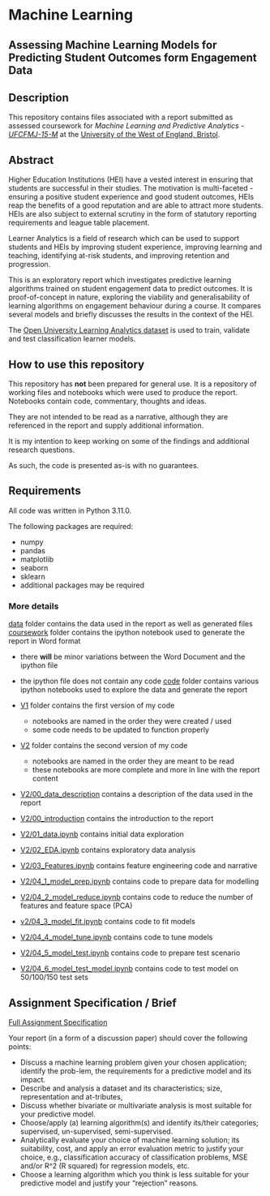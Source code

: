 # Machine Learning

## Assessing Machine Learning Models for Predicting Student Outcomes form Engagement Data

## Description

This repository contains files associated with a report submitted as assessed coursework for *Machine Learning and Predictive Analytics - [UFCFMJ-15-M](https://www.cems.uwe.ac.uk/~h-ihshaish/ml/assignment/)* at the [University of the West of England, Bristol](https://www.uwe.ac.uk/).  

## Abstract

Higher Education Institutions (HEI) have a vested interest in ensuring that students are successful in their studies.  The motivation is multi-faceted - ensuring a positive student experience and good student outcomes, HEIs reap the benefits of a good reputation and are able to attract more students.  HEIs are also subject to external scrutiny in the form of statutory reporting requirements and league table placement.  

Learner Analytics is a field of research which can be used to support students and HEIs by improving student experience, improving learning and teaching, identifying at-risk students, and improving retention and progression.

This is an exploratory report which investigates predictive learning algorithms trained on student engagement data to predict outcomes.  It is proof-of-concept in nature, exploring the viability and generalisability of learning algorithms on engagement behaviour during a course.  It compares several models and briefly discusses the results in the context of the HEI.

The [Open University Learning Analytics dataset](https://analyse.kmi.open.ac.uk/open_dataset) is used to train, validate and test classification learner models.

## How to use this repository

This repository has **not** been prepared for general use.  It is a repository of working files and notebooks which were used to produce the report.  Notebooks contain code, commentary, thoughts and ideas.  

They are not intended to be read as a narrative, although they are referenced in the report and supply additional information.

It is my intention to keep working on some of the findings and additional research questions.

As such, the code is presented as-is with no guarantees.

## Requirements

All code was written in Python 3.11.0.

The following packages are required:

* numpy
* pandas
* matplotlib
* seaborn
* sklearn
* additional packages may be required

### More details

[data](/data/) folder contains the data used in the report as well as generated files
[coursework](/coursework/) folder contains the ipython notebook used to generate the report in Word format

* there **will** be minor variations between the Word Document and the ipython file
* the ipython file does not contain any code
[code](/code/) folder contains various ipython notebooks used to explore the data and generate the report
* [V1](/code/V1/) folder contains the first version of my code
  * notebooks are named in the order they were created / used
  * some code needs to be updated to function properly
* [V2](/code/V2/) folder contains the second version of my code
  * notebooks are named in the order they are meant to be read
  * these notebooks are more complete and more in line with the report content

* [V2/00_data_description](/code/V2/00_data_description.ipynb) contains a description of the data used in the report
* [V2/00_introduction](/code/V2/00_introduction.ipynb) contains the introduction to the report
* [V2/01_data.ipynb](/code/V2/01_data.ipynb) contains initial data exploration
* [V2/02_EDA.ipynb](/code/V2/02_EDA.ipynb) contains exploratory data analysis
* [V2/03_Features.ipynb](/code/V2/03_Features.ipynb) contains feature engineering code and narrative
* [V2/04_1_model_prep.ipynb](/code/V2/04_1_model_prep.ipynb) contains code to prepare data for modelling
* [V2/04_2_model_reduce.ipynb](/code/V2/04_2_model_reduce.ipynb) contains code to reduce the number of features and feature space (PCA)
* [v2/04_3_model_fit.ipynb](/code/V2/04_3_model_fit.ipynb) contains code to fit models
* [V2/04_4_model_tune.ipynb](/code/V2/04_4_model_tune.ipynb) contains code to tune models
* [V2/04_5_model_test.ipynb](/code/V2/04_5_model_test.ipynb) contains code to prepare test scenario
* [V2/04_6_model_test_model.ipynb](/code/V2/04_6_model_test_model.ipynb) contains code to test model on 50/100/150 test sets


## Assignment Specification / Brief

[Full Assignment Specification](https://www.cems.uwe.ac.uk/~h-ihshaish/ml/assignment/)

Your report (in a form of a discussion paper) should cover the following points:

* Discuss a machine learning problem given your chosen application; identify the prob-lem, the requirements for a predictive model and its impact.
* Describe and analysis a dataset and its characteristics; size, representation and at-tributes,
* Discuss whether bivariate or multivariate analysis is most suitable for your predictive model.
* Choose/apply (a) learning algorithm(s) and identify its/their categories; supervised, un-supervised, semi-supervised.  
* Analytically evaluate your choice of machine learning solution; its suitability, cost, and apply an error evaluation metric to justify your choice, e.g., classification accuracy of classification problems, MSE and/or R^2 (R squared) for regression models, etc.  
* Choose a learning algorithm which you think is less suitable for your predictive model and justify your “rejection” reasons.
